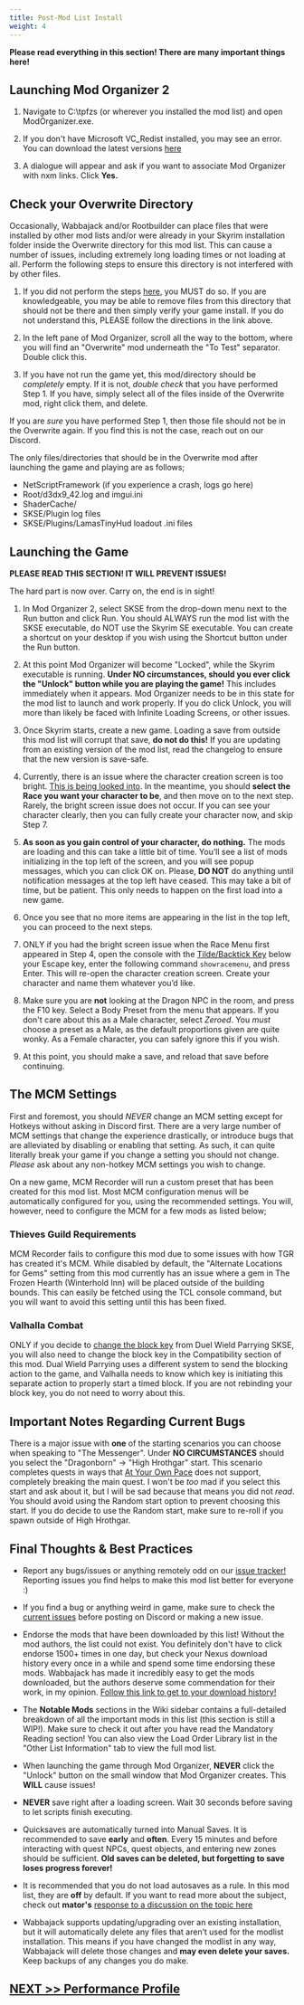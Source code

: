 ```yaml
---
title: Post-Mod List Install
weight: 4
---
```

**Please read everything in this section! There are many important things here!**

## Launching Mod Organizer 2

1. Navigate to C:\tpfzs (or wherever you installed the mod list) and open ModOrganizer.exe.

2. If you don't have Microsoft VC_Redist installed, you may see an error. You can download the latest versions [here](https://learn.microsoft.com/en-us/cpp/windows/latest-supported-vc-redist?view=msvc-170)

3. A dialogue will appear and ask if you want to associate Mod Organizer with nxm links. Click **Yes.**

## Check your Overwrite Directory

Occasionally, Wabbajack and/or Rootbuilder can place files that were installed by other mod lists and/or were already in your Skyrim installation folder inside the Overwrite directory for this mod list. This can cause a number of issues, including extremely long loading times or not loading at all. Perform the following steps to ensure this directory is not interfered with by other files.

1. If you did not perform the steps [here](../clean), you MUST do so. If you are knowledgeable, you may be able to remove files from this directory that should not be there and then simply verify your game install. If you do not understand this, PLEASE follow the directions in the link above.

2. In the left pane of Mod Organizer, scroll all the way to the bottom, where you will find an "Overwrite" mod underneath the "To Test" separator. Double click this.

3. If you have not run the game yet, this mod/directory should be *completely* empty. If it is not, *double check* that you have performed Step 1. If you have, simply select all of the files inside of the Overwrite mod, right click them, and delete.

If you are *sure* you have performed Step 1, then those file should not be in the Overwrite again. If you find this is not the case, reach out on our Discord.

The only files/directories that should be in the Overwrite mod after launching the game and playing are as follows;

- NetScriptFramework (if you experience a crash, logs go here)
- Root/d3dx9_42.log and imgui.ini
- ShaderCache/
- SKSE/Plugin log files
- SKSE/Plugins/LamasTinyHud loadout .ini files

## Launching the Game

**PLEASE READ THIS SECTION! IT WILL PREVENT ISSUES!**

The hard part is now over. Carry on, the end is in sight!

1. In Mod Organizer 2, select SKSE from the drop-down menu next to the Run button and click Run. You should ALWAYS run the mod list with the SKSE executable, do NOT use the Skyrim SE executable. You can create a shortcut on your desktop if you wish using the Shortcut button under the Run button.

2. At this point Mod Organizer will become "Locked", while the Skyrim executable is running. **Under NO circumstances, should you ever click the "Unlock" button while you are playing the game!** This includes immediately when it appears. Mod Organizer needs to be in this state for the mod list to launch and work properly. If you do click Unlock, you will more than likely be faced with Infinite Loading Screens, or other issues.

3. Once Skyrim starts, create a new game. Loading a save from outside this mod list will corrupt that save, **do not do this!** If you are updating from an existing version of the mod list, read the changelog to ensure that the new version is save-safe.

4. Currently, there is an issue where the character creation screen is too bright. [This is being looked into](https://github.com/zediious/tpfz-sprinkles/issues/8). In the meantime, you should **select the Race you want your character to be**, and then move on to the next step. Rarely, the bright screen issue does not occur. If you can see your character clearly, then you can fully create your character now, and skip Step 7.

5. **As soon as you gain control of your character, do nothing.** The mods are loading and this can take a little bit of time. You’ll see a list of mods initializing in the top left of the screen, and you will see popup messages, which you can click OK on. Please, **DO NOT** do anything until notification messages at the top left have ceased. This may take a bit of time, but be patient. This only needs to happen on the first load into a new game.

6. Once you see that no more items are appearing in the list in the top left, you can proceed to the next steps.

7. ONLY if you had the bright screen issue when the Race Menu first appeared in Step 4, open the console with the [Tilde/Backtick Key](https://external-content.duckduckgo.com/iu/?u=https%3A%2F%2Fwww.theitbase.com%2Fwp-content%2Fuploads%2F2020%2F01%2FBacktick.jpg&f=1&nofb=1&ipt=bf4ef1d8142feb86fa6843d17d61250c3a057c5b11f89931a61777c20f3de676&ipo=images) below your Escape key, enter the following command `showracemenu`, and press Enter. This will re-open the character creation screen. Create your character and name them whatever you’d like.

8. Make sure you are **not** looking at the Dragon NPC in the room, and press the F10 key. Select a Body Preset from the menu that appears. If you don't care about this as a Male character, select *Zeroed*. You *must* choose a preset as a Male, as the default proportions given are quite wonky. As a Female character, you can safely ignore this if you wish.

9. At this point, you should make a save, and reload that save before continuing.

## The MCM Settings

First and foremost, you should *NEVER* change an MCM setting except for Hotkeys without asking in Discord first. There are a very large number of MCM settings that change the experience drastically, or introduce bugs that are alleviated by disabling or enabling that setting. As such, it can quite literally break your game if you change a setting you should not change. *Please* ask about any non-hotkey MCM settings you wish to change.

On a new game, MCM Recorder will run a custom preset that has been created for this mod list. Most MCM configuration menus will be automatically configured for you, using the recommended settings. You will, however, need to configure the MCM for a few mods as listed below;

### Thieves Guild Requirements

MCM Recorder fails to configure this mod due to some issues with how TGR has created it's MCM. While disabled by default, the "Alternate Locations for Gems" setting from this mod currently has an issue where a gem in The Frozen Hearth (Winterhold Inn) will be placed outside of the building bounds. This can easily be fetched using the TCL console command, but you will want to avoid this setting until this has been fixed.

### Valhalla Combat

ONLY if you decide to [change the block key](../../mod-list-tweaks/powerattackblock) from Duel Wield Parrying SKSE, you will also need to change the block key in the Compatibility section of this mod. Dual Wield Parrying uses a different system to send the blocking action to the game, and Valhalla needs to know which key is initiating this separate action to properly start a timed block. If you are not rebinding your block key, you do not need to worry about this.

## Important Notes Regarding Current Bugs

There is a major issue with **one** of the starting scenarios you can choose when speaking to "The Messenger". Under **NO CIRCUMSTANCES** should you select the "Dragonborn" -> "High Hrothgar" start. This scenario completes quests in ways that [At Your Own Pace](https://www.nexusmods.com/skyrimspecialedition/mods/52704) does not support, completely breaking the main quest. I won't be *too* mad if you select this start and ask about it, but I will be sad because that means you did not *read*. You should avoid using the Random start option to prevent choosing this start. If you do decide to use the Random start, make sure to re-roll if you spawn outside of High Hrothgar.

## Final Thoughts & Best Practices

- Report any bugs/issues or anything remotely odd on our [issue tracker!](https://github.com/zediious/tpfz-sprinkles/issues) Reporting issues you find helps to make this mod list better for everyone :)

- If you find a bug or anything weird in game, make sure to check the [current issues](https://github.com/zediious/tpfz-sprinkles/issues) before posting on Discord or making a new issue.

- Endorse the mods that have been downloaded by this list! Without the mod authors, the list could not exist. You definitely don't have to click endorse 1500+ times in one day, but check your Nexus download history every once in a while and spend some time endorsing these mods. Wabbajack has made it incredibly easy to get the mods downloaded, but the authors deserve some commendation for their work, in my opinion. [Follow this link to get to your download history!](https://www.nexusmods.com/skyrimspecialedition/users/myaccount?tab=download+history)

- The **Notable Mods** sections in the Wiki sidebar contains a full-detailed breakdown of all the important mods in this list (this section is still a WIP!). Make sure to check it out after you have read the Mandatory Reading section! You can also view the Load Order Library list in the "Other List Information" tab to view the full mod list.

- When launching the game through Mod Organizer, **NEVER** click the "Unlock" button on the small window that Mod Organizer creates. This **WILL** cause issues!

- **NEVER** save right after a loading screen. Wait 30 seconds before saving to let scripts finish executing.

- Quicksaves are automatically turned into Manual Saves. It is recommended to save **early** and **often**. Every 15 minutes and before interacting with quest NPCs, quest objects, and entering new zones should be sufficient. **Old saves can be deleted, but forgetting to save loses progress forever!**

- It is recommended that you do not load autosaves as a rule. In this mod list, they are **off** by default. If you want to read more about the subject, check out **mator's** [response to a discussion on the topic here](https://www.reddit.com/r/skyrimmods/comments/7bkazq/comment/dpj3cx7/)

- Wabbajack supports updating/upgrading over an existing installation, but it will automatically delete any files that aren’t used for the modlist installation. This means if you have changed the modlist in any way, Wabbajack will delete those changes and **may even delete your saves.** Keep backups of any changes you do make.

## [NEXT >> Performance Profile](../performanceprofile)

